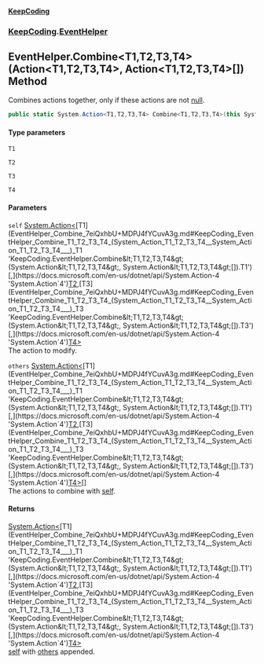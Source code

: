 #### [KeepCoding](index.md 'index')
### [KeepCoding](KeepCoding.md 'KeepCoding').[EventHelper](EventHelper.md 'KeepCoding.EventHelper')
## EventHelper.Combine&lt;T1,T2,T3,T4&gt;(Action&lt;T1,T2,T3,T4&gt;, Action&lt;T1,T2,T3,T4&gt;[]) Method
Combines actions together, only if these actions are not [null](https://docs.microsoft.com/en-us/dotnet/csharp/language-reference/keywords/null 'https://docs.microsoft.com/en-us/dotnet/csharp/language-reference/keywords/null').  
```csharp
public static System.Action<T1,T2,T3,T4> Combine<T1,T2,T3,T4>(this System.Action<T1,T2,T3,T4> self, params System.Action<T1,T2,T3,T4>[] others);
```
#### Type parameters
<a name='KeepCoding_EventHelper_Combine_T1_T2_T3_T4_(System_Action_T1_T2_T3_T4__System_Action_T1_T2_T3_T4___)_T1'></a>
`T1`  
  
<a name='KeepCoding_EventHelper_Combine_T1_T2_T3_T4_(System_Action_T1_T2_T3_T4__System_Action_T1_T2_T3_T4___)_T2'></a>
`T2`  
  
<a name='KeepCoding_EventHelper_Combine_T1_T2_T3_T4_(System_Action_T1_T2_T3_T4__System_Action_T1_T2_T3_T4___)_T3'></a>
`T3`  
  
<a name='KeepCoding_EventHelper_Combine_T1_T2_T3_T4_(System_Action_T1_T2_T3_T4__System_Action_T1_T2_T3_T4___)_T4'></a>
`T4`  
  
#### Parameters
<a name='KeepCoding_EventHelper_Combine_T1_T2_T3_T4_(System_Action_T1_T2_T3_T4__System_Action_T1_T2_T3_T4___)_self'></a>
`self` [System.Action&lt;](https://docs.microsoft.com/en-us/dotnet/api/System.Action-4 'System.Action`4')[T1](EventHelper_Combine_7eiQxhbU+MDPJ4fYCuvA3g.md#KeepCoding_EventHelper_Combine_T1_T2_T3_T4_(System_Action_T1_T2_T3_T4__System_Action_T1_T2_T3_T4___)_T1 'KeepCoding.EventHelper.Combine&lt;T1,T2,T3,T4&gt;(System.Action&lt;T1,T2,T3,T4&gt;, System.Action&lt;T1,T2,T3,T4&gt;[]).T1')[,](https://docs.microsoft.com/en-us/dotnet/api/System.Action-4 'System.Action`4')[T2](EventHelper_Combine_7eiQxhbU+MDPJ4fYCuvA3g.md#KeepCoding_EventHelper_Combine_T1_T2_T3_T4_(System_Action_T1_T2_T3_T4__System_Action_T1_T2_T3_T4___)_T2 'KeepCoding.EventHelper.Combine&lt;T1,T2,T3,T4&gt;(System.Action&lt;T1,T2,T3,T4&gt;, System.Action&lt;T1,T2,T3,T4&gt;[]).T2')[,](https://docs.microsoft.com/en-us/dotnet/api/System.Action-4 'System.Action`4')[T3](EventHelper_Combine_7eiQxhbU+MDPJ4fYCuvA3g.md#KeepCoding_EventHelper_Combine_T1_T2_T3_T4_(System_Action_T1_T2_T3_T4__System_Action_T1_T2_T3_T4___)_T3 'KeepCoding.EventHelper.Combine&lt;T1,T2,T3,T4&gt;(System.Action&lt;T1,T2,T3,T4&gt;, System.Action&lt;T1,T2,T3,T4&gt;[]).T3')[,](https://docs.microsoft.com/en-us/dotnet/api/System.Action-4 'System.Action`4')[T4](EventHelper_Combine_7eiQxhbU+MDPJ4fYCuvA3g.md#KeepCoding_EventHelper_Combine_T1_T2_T3_T4_(System_Action_T1_T2_T3_T4__System_Action_T1_T2_T3_T4___)_T4 'KeepCoding.EventHelper.Combine&lt;T1,T2,T3,T4&gt;(System.Action&lt;T1,T2,T3,T4&gt;, System.Action&lt;T1,T2,T3,T4&gt;[]).T4')[&gt;](https://docs.microsoft.com/en-us/dotnet/api/System.Action-4 'System.Action`4')  
The action to modify.
  
<a name='KeepCoding_EventHelper_Combine_T1_T2_T3_T4_(System_Action_T1_T2_T3_T4__System_Action_T1_T2_T3_T4___)_others'></a>
`others` [System.Action&lt;](https://docs.microsoft.com/en-us/dotnet/api/System.Action-4 'System.Action`4')[T1](EventHelper_Combine_7eiQxhbU+MDPJ4fYCuvA3g.md#KeepCoding_EventHelper_Combine_T1_T2_T3_T4_(System_Action_T1_T2_T3_T4__System_Action_T1_T2_T3_T4___)_T1 'KeepCoding.EventHelper.Combine&lt;T1,T2,T3,T4&gt;(System.Action&lt;T1,T2,T3,T4&gt;, System.Action&lt;T1,T2,T3,T4&gt;[]).T1')[,](https://docs.microsoft.com/en-us/dotnet/api/System.Action-4 'System.Action`4')[T2](EventHelper_Combine_7eiQxhbU+MDPJ4fYCuvA3g.md#KeepCoding_EventHelper_Combine_T1_T2_T3_T4_(System_Action_T1_T2_T3_T4__System_Action_T1_T2_T3_T4___)_T2 'KeepCoding.EventHelper.Combine&lt;T1,T2,T3,T4&gt;(System.Action&lt;T1,T2,T3,T4&gt;, System.Action&lt;T1,T2,T3,T4&gt;[]).T2')[,](https://docs.microsoft.com/en-us/dotnet/api/System.Action-4 'System.Action`4')[T3](EventHelper_Combine_7eiQxhbU+MDPJ4fYCuvA3g.md#KeepCoding_EventHelper_Combine_T1_T2_T3_T4_(System_Action_T1_T2_T3_T4__System_Action_T1_T2_T3_T4___)_T3 'KeepCoding.EventHelper.Combine&lt;T1,T2,T3,T4&gt;(System.Action&lt;T1,T2,T3,T4&gt;, System.Action&lt;T1,T2,T3,T4&gt;[]).T3')[,](https://docs.microsoft.com/en-us/dotnet/api/System.Action-4 'System.Action`4')[T4](EventHelper_Combine_7eiQxhbU+MDPJ4fYCuvA3g.md#KeepCoding_EventHelper_Combine_T1_T2_T3_T4_(System_Action_T1_T2_T3_T4__System_Action_T1_T2_T3_T4___)_T4 'KeepCoding.EventHelper.Combine&lt;T1,T2,T3,T4&gt;(System.Action&lt;T1,T2,T3,T4&gt;, System.Action&lt;T1,T2,T3,T4&gt;[]).T4')[&gt;](https://docs.microsoft.com/en-us/dotnet/api/System.Action-4 'System.Action`4')[[]](https://docs.microsoft.com/en-us/dotnet/api/System.Array 'System.Array')  
The actions to combine with [self](EventHelper_Combine_7eiQxhbU+MDPJ4fYCuvA3g.md#KeepCoding_EventHelper_Combine_T1_T2_T3_T4_(System_Action_T1_T2_T3_T4__System_Action_T1_T2_T3_T4___)_self 'KeepCoding.EventHelper.Combine&lt;T1,T2,T3,T4&gt;(System.Action&lt;T1,T2,T3,T4&gt;, System.Action&lt;T1,T2,T3,T4&gt;[]).self').
  
#### Returns
[System.Action&lt;](https://docs.microsoft.com/en-us/dotnet/api/System.Action-4 'System.Action`4')[T1](EventHelper_Combine_7eiQxhbU+MDPJ4fYCuvA3g.md#KeepCoding_EventHelper_Combine_T1_T2_T3_T4_(System_Action_T1_T2_T3_T4__System_Action_T1_T2_T3_T4___)_T1 'KeepCoding.EventHelper.Combine&lt;T1,T2,T3,T4&gt;(System.Action&lt;T1,T2,T3,T4&gt;, System.Action&lt;T1,T2,T3,T4&gt;[]).T1')[,](https://docs.microsoft.com/en-us/dotnet/api/System.Action-4 'System.Action`4')[T2](EventHelper_Combine_7eiQxhbU+MDPJ4fYCuvA3g.md#KeepCoding_EventHelper_Combine_T1_T2_T3_T4_(System_Action_T1_T2_T3_T4__System_Action_T1_T2_T3_T4___)_T2 'KeepCoding.EventHelper.Combine&lt;T1,T2,T3,T4&gt;(System.Action&lt;T1,T2,T3,T4&gt;, System.Action&lt;T1,T2,T3,T4&gt;[]).T2')[,](https://docs.microsoft.com/en-us/dotnet/api/System.Action-4 'System.Action`4')[T3](EventHelper_Combine_7eiQxhbU+MDPJ4fYCuvA3g.md#KeepCoding_EventHelper_Combine_T1_T2_T3_T4_(System_Action_T1_T2_T3_T4__System_Action_T1_T2_T3_T4___)_T3 'KeepCoding.EventHelper.Combine&lt;T1,T2,T3,T4&gt;(System.Action&lt;T1,T2,T3,T4&gt;, System.Action&lt;T1,T2,T3,T4&gt;[]).T3')[,](https://docs.microsoft.com/en-us/dotnet/api/System.Action-4 'System.Action`4')[T4](EventHelper_Combine_7eiQxhbU+MDPJ4fYCuvA3g.md#KeepCoding_EventHelper_Combine_T1_T2_T3_T4_(System_Action_T1_T2_T3_T4__System_Action_T1_T2_T3_T4___)_T4 'KeepCoding.EventHelper.Combine&lt;T1,T2,T3,T4&gt;(System.Action&lt;T1,T2,T3,T4&gt;, System.Action&lt;T1,T2,T3,T4&gt;[]).T4')[&gt;](https://docs.microsoft.com/en-us/dotnet/api/System.Action-4 'System.Action`4')  
[self](EventHelper_Combine_7eiQxhbU+MDPJ4fYCuvA3g.md#KeepCoding_EventHelper_Combine_T1_T2_T3_T4_(System_Action_T1_T2_T3_T4__System_Action_T1_T2_T3_T4___)_self 'KeepCoding.EventHelper.Combine&lt;T1,T2,T3,T4&gt;(System.Action&lt;T1,T2,T3,T4&gt;, System.Action&lt;T1,T2,T3,T4&gt;[]).self') with [others](EventHelper_Combine_7eiQxhbU+MDPJ4fYCuvA3g.md#KeepCoding_EventHelper_Combine_T1_T2_T3_T4_(System_Action_T1_T2_T3_T4__System_Action_T1_T2_T3_T4___)_others 'KeepCoding.EventHelper.Combine&lt;T1,T2,T3,T4&gt;(System.Action&lt;T1,T2,T3,T4&gt;, System.Action&lt;T1,T2,T3,T4&gt;[]).others') appended.
